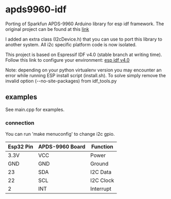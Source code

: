 # apds9960-idf

Porting of Sparkfun APDS-9960 Arduino library for esp idf framework.
The original project can be found at this [link](https://github.com/sparkfun/SparkFun_APDS-9960_Sensor_Arduino_Library)

I added an extra class (I2cDevice.h) that you can use to port this library to another system. All i2c specific platform code is now isolated.

This project is based on Espressif IDF v4.0 (stable branch at writing time).
Follow this link to configure your environment: [esp idf v4.0](https://docs.espressif.com/projects/esp-idf/en/v4.0/get-started/index.html)

Note: depending on your python virtualenv version you may encounter an error while running ESP install script (install.sh).
To solve simply remove the invalid option (--no-site-packages) from idf_tools.py 

## examples

See main.cpp for examples.

### connection

You can run 'make menuconfig' to change i2c gpio.

| Esp32 Pin | APDS-9960 Board | Function |
|---|---|---| 
| 3.3V | VCC | Power |
| GND | GND | Ground |
| 23 | SDA | I2C Data |
| 22 | SCL | I2C Clock |
| 2 | INT | Interrupt |
